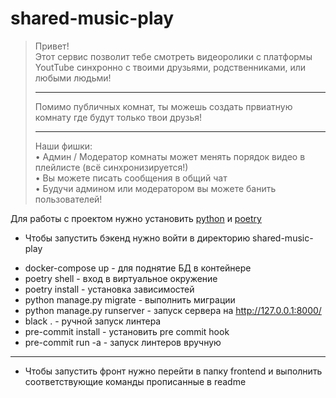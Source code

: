 # shared-music-play
> Привет! <br>
> Этот сервис позволит тебе смотреть видеоролики с платформы YoutTube синхронно с твоими друзьями, родственниками, или любыми людьми!
> <br><hr>
> Помимо публичных комнат, ты можешь создать првиатную комнату где будут только твои друзья!<hr>Наши фишки:<br>• Админ / Модератор комнаты может менять порядок видео в плейлисте (всё синхронизируется!)<br>• Вы можете писать сообщения в общий чат<br>• Будучи админом или модератором вы можете банить пользователей!

Для работы с проектом нужно установить [python](http://python.org) и
[poetry](https://python-poetry.org/)
<br>
* Чтобы запустить бэкенд нужно войти в директорию shared-music-play
- docker-compose up - для поднятие БД в контейнере
- poetry shell - вход в виртуальное окружение
- poetry install - установка зависимостей
- python manage.py migrate - выполнить миграции
- python manage.py runserver - запуск сервера на http://127.0.0.1:8000/
- black . - ручной запуск линтера
- pre-commit install - установить pre commit hook
- pre-commit run -a - запуск линтеров вручную
<hr>

- Чтобы запустить фронт нужно перейти в папку frontend и выполнить соответствующие команды прописанные в readme

